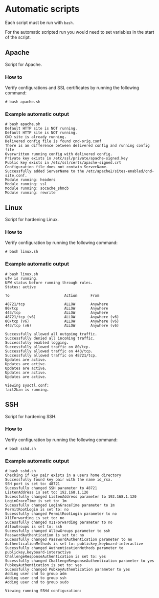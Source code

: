 # Automatic scripts
Each script must be run with `bash`.

For the automatic scripted run you would need to set variables in the start of the script.


## Apache
Script for Apache.

### How to
Verify configurations and SSL certificates by running the following command:

```
# bash apache.sh
```

### Example automatic output
```
# bash apache.sh
Default HTTP site is NOT running.
Default HTTP site is NOT running.
CND site is already running.
Delivered config file is found cnd-orig.conf
There is an difference between delivered config and running config file
Overwritten running config with delivered config.
Private key exists in /etc/ssl/private/apache-signed.key
Public key exists in /etc/ssl/certs/apache-signed.crt
Configuration file does not contain ServerName.
Successfully added ServerName to the /etc/apache2/sites-enabled/cnd-site.conf.
Module running: headers
Module running: ssl
Module running: socache_shmcb
Module running: rewrite
```

## Linux
Script for hardening Linux.

### How to
Verify configuration by running the following command:

```
# bash linux.sh
```

### Example automatic output
```
# bash linux.sh
ufw is running.
UFW status before running through rules.
Status: active

To                         Action      From
--                         ------      ----
48721/tcp                  ALLOW       Anywhere                  
80/tcp                     ALLOW       Anywhere                  
443/tcp                    ALLOW       Anywhere                  
48721/tcp (v6)             ALLOW       Anywhere (v6)             
80/tcp (v6)                ALLOW       Anywhere (v6)             
443/tcp (v6)               ALLOW       Anywhere (v6)             

Successfully allowed all outgoing traffic.
Successfully denied all incoming traffic.
Successfully enabled logging.
Successfully allowed traffic on 80/tcp.
Successfully allowed traffic on 443/tcp.
Successfully allowed traffic on 48721/tcp.
Updates are active.
Updates are active.
Updates are active.
Updates are active.
Updates are active.

Viewing sysctl.conf:
fail2ban is running.
```

## SSH
Script for hardening SSH.

### How to
Verify configuration by running the following command:

```
# bash sshd.sh
```

### Example automatic output
```
# bash sshd.sh
Checking if key pair exists in a users home directory
Successfully found key pair with the name id_rsa.
SSH port is set to: 48721
Sucessfully changed SSH parameter to 48721
ListenAddress is set to: 192.168.1.120
Sucessfully changed ListenAddress parameter to 192.168.1.120
LoginGraceTime is set to: 1m
Sucessfully changed LoginGraceTime parameter to 1m
PermitRootLogin is set to: no
Sucessfully changed PermitRootLogin parameter to no
X11Forwarding is set to: no
Sucessfully changed X11Forwarding parameter to no
AllowGroups is set to: ssh
Sucessfully changed AllowGroups parameter to ssh
PasswordAuthentication is set to: no
Sucessfully changed PasswordAuthentication parameter to no
AuthenticationMethods is set to: publickey,keyboard-interactive
Sucessfully changed AuthenticationMethods parameter to publickey,keyboard-interactive
ChallengeResponseAuthentication is set to: yes
Sucessfully changed ChallengeResponseAuthentication parameter to yes
PubkeyAuthentication is set to: yes
Sucessfully changed PubkeyAuthentication parameter to yes
Adding user cnd to group adm
Adding user cnd to group ssh
Adding user cnd to group sudo

Viewing running SSHd configuration:
```